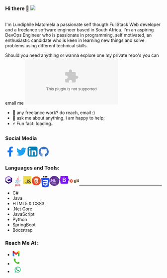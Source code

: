 ### Hi there 👋 ![](https://visitor-badge.glitch.me/badge?page_id=khethokuhle01.khethokuhle01)
<br />
I'm Lundiphile Matomela a passionate self thougth FullStack Web developer and a freelance software engineer based in South Africa.
I'm an aspiring DevOps Engineer who is passionate in programming, self motivated, an enthusiastic candidate who is keen in learning new things and solve problems using different technical skills.

Should you need anything or wanna explore one my private repo's you can email me ![](mailto:lundiphile@gmail.com (mail))
- 💼 any freelance work? do reach, email :)
- 💬 ask me about anything, i am happy to help;
- ⚡ Fun fact: loading..

### Social Media
[1]: https://www.facebook.com/profile.php?id=100004553656782
[2]: https://www.twitter.com/Lundie_Matomela
[3]: https://www.linkedin.com/in/lundiphile-matomela-67552a1a3
[4]: https://www.github.com/khethokuhle01

[![facebook](https://github.com/Khethokuhle01/khethokuhle01/blob/icons/facebook.png (Facebook))][1]
[![github](https://github.com/Khethokuhle01/khethokuhle01/blob/icons/twitter.png (Twitter))][2]
[![twitter](https://github.com/Khethokuhle01/khethokuhle01/blob/icons/linkedin.png (LinkeIn))][3]
[![linkedin](https://github.com/Khethokuhle01/khethokuhle01/blob/icons/github.png (GitHub))][4]

### Languages and Tools:
<a href="https://www.linkedin.com/in/abhisheknaiidu/">
  <img align="left" alt="C-Sharp" width="22px" src="https://github.com/Khethokuhle01/khethokuhle01/blob/icons/Languages/csharp.png" />
</a>
<a href="https://www.linkedin.com/in/abhisheknaiidu/">
  <img align="left" alt="Java" width="36px" src="https://github.com/Khethokuhle01/khethokuhle01/blob/icons/Languages/java.png" />
</a>
<a href="https://www.linkedin.com/in/abhisheknaiidu/">
  <img align="left" alt="JavaScript" width="26px" src="https://github.com/Khethokuhle01/khethokuhle01/blob/icons/Languages/javascript.png" />
</a>
<a href="https://www.linkedin.com/in/abhisheknaiidu/">
  <img align="left" alt="Html" width="32px" src="https://github.com/Khethokuhle01/khethokuhle01/blob/icons/Languages/html.png" />
</a>
<a href="https://www.linkedin.com/in/abhisheknaiidu/">
  <img align="left" alt="CSS" width="26px" src="https://github.com/Khethokuhle01/khethokuhle01/blob/icons/Languages/css.png" />
</a>
<a href="https://www.linkedin.com/in/abhisheknaiidu/">
  <img align="left" alt="DotNet" width="32px" src="https://github.com/Khethokuhle01/khethokuhle01/blob/icons/Languages/dotnet.png" />
</a>
<a href="https://www.linkedin.com/in/abhisheknaiidu/">
  <img align="left" alt="BootsStrap" width="32px" src="https://github.com/Khethokuhle01/khethokuhle01/blob/icons/Languages/bootstrap.jpg" />
</a>
<a >
  <img align="left" alt="Git" width="32px" src="https://github.com/Khethokuhle01/khethokuhle01/blob/icons/Languages/git.png" />
</a>
<br/>
<hr/>

- C#
- Java
- HTML5 & CSS3
- .Net Core
- JavaScript
- Python
- SpringBoot
- Bootstrap

### Reach Me At:
- <a href="mailto:lundiphile@gmail.com"><img alt="email" width="22px" src="https://github.com/Khethokuhle01/khethokuhle01/blob/icons/email.png" /></a>
- <a href="tel:+27730974872"><img alt="Call" width="26px" src="https://github.com/Khethokuhle01/khethokuhle01/blob/icons/phone.png" /></a>
- <a href="https://wa.me/2770974872"><img alt="whatsapp" width="32px" src="https://github.com/Khethokuhle01/khethokuhle01/blob/icons/whatsapp.png" /></a>
<!--
**Khethokuhle01/khethokuhle01** is a ✨ _special_ ✨ repository because its `README.md` (this file) appears on your GitHub profile.

Here are some ideas to get you started:

- 🔭 I’m currently working on ...
- 🌱 I’m currently learning ...
- 👯 I’m looking to collaborate on ...
- 🤔 I’m looking for help with ...
- 💬 Ask me about ...
- 📫 How to reach me: ...
- 😄 Pronouns: ...
- ⚡ Fun fact: ...
-->
